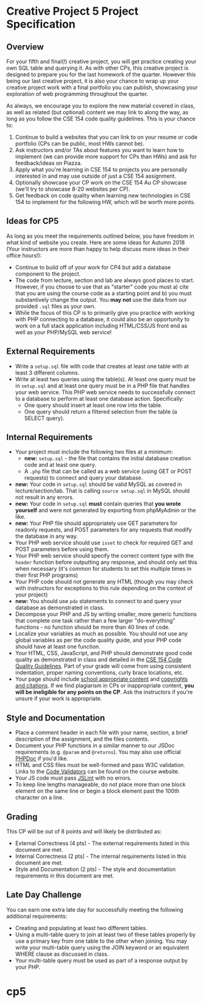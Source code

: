 # Creative Project 5 Project Specification

## Overview
For your fifth and final(!) creative project, you will get practice creating your own SQL 
table and querying it. As with other CPs, this creative project
is designed to prepare you for the last homework of the quarter. 
However this being our last creative project, it is also your 
chance to wrap up your creative project work with a final portfolio you can 
publish, showcasing your exploration of web programming throughout the quarter. 

As always, we encourage you to explore the new material covered in class, as well as
related (but optional) content we may link to along the way, as
long as you follow the CSE 154 code quality guidelines. This is your chance to:

1. Continue to build a websites that you can link to on your resume or code 
   portfolio (CPs can be public, most HWs cannot be).
2. Ask instructors and/or TAs about features you want to learn how to implement (we can
   provide more support for CPs than HWs) and ask for feedback/ideas on Piazza.
3. Apply what you're learning in CSE 154 to projects you are personally interested in and
   may use outside of just a CSE 154 assignment.
4. Optionally showcase your CP work on the CSE 154 Au CP showcase (we'll try to showcase 8-20
   websites per CP).
5. Get feedback on code quality when learning new technologies in CSE 154 to implement for
   the following HW, which will be worth more points.

## Ideas for CP5
As long as you meet the requirements outlined below, you have freedom in what kind of
website you create. Here are some ideas for Autumn 2018 (Your instructors are more than
happy to help discuss more ideas in their office hours!):
* Continue to build off of your work for CP4 but add a database component to the project. 
* The code from lecture, section and lab are always good places to start. However, 
if you choose to use that as "starter" code you must a) cite that you are using 
the course code as a starting point and b) you must substantively change the output. You
**may not** use the data from our provided `.sql` files as your own.
* While the focus of this CP is to primarily give you practice with working 
with PHP connecting to a database, it could also be an opportunity to work 
on a full stack application including HTML/CSS/JS front end as well as your 
PHP/MySQL web service!
    
## External Requirements
* Write a `setup.sql` file with code that creates at least one table with at 
least 3 different columns.
* Write at least two queries using the table(s). At least one query must be 
in `setup.sql` and at least one query must be in a PHP file that handles your web service. This PHP web service needs to successfully connect to a database to perform at least one database action.
Specifically: 
  * One query should insert at least one row into the table.
  * One query should return a filtered selection from the table (a SELECT query).

## Internal Requirements
* Your project must include the following two files at a minimum:
  * **new:** `setup.sql` - the file that contains the initial database creation code and at least one query. 
  * A `.php` file that can be called as a web service (using GET or POST requests) to connect and query your database. 
* **new:** Your code in `setup.sql` should be valid MySQL as covered in lecture/section/lab. That is calling 
`source setup.sql` in MySQL should not result in any errors.
* **new:** Your code in `setup.sql` **must** contain queries that **you wrote yourself** and were not generated by exporting from phpMyAdmin or the like. 
* **new:** Your PHP file should appropriately use GET parameters for readonly requests, and 
POST parameters for any requests that modify the database in any way. 
* Your PHP web service should use `isset` to check for required GET and POST parameters before using them.
* Your PHP web service should specify the correct content type with the `header` function before
  outputting any response, and should only set this when necessary (it's common for students to set
  this multiple times in their first PHP programs)
* Your PHP code should not generate any HTML (though you may check with instructors for exceptions to this rule depending on the context of your project)
* **new:** You should use `pdo` statements to connect to and query your database as demonstrated in class. 
* Decompose your PHP and JS by writing smaller, more generic functions that complete one task rather than a few larger "do-everything" functions - no function should be more than 40 lines of code.
* Localize your variables as much as possible. You should not use any global variables as per the code quality guide, and your PHP code should have at least one function.
* Your HTML, CSS, JavaScript, and PHP should demonstrate good code quality as demonstrated in class and
  detailed in the [CSE 154 Code Quality Guidelines](https://courses.cs.washington.edu/courses/cse154/18au/resources/styleguide/index.html). 
  Part of your grade will come from using consistent indentation, proper naming conventions, curly brace locations, etc. 
* Your page should include 
  [school appropriate content](https://courses.cs.washington.edu/courses/cse154/18au/syllabus/conduct.html#content) 
  and [copyrights and citations](https://courses.cs.washington.edu/courses/cse154/18au/syllabus/conduct.html#copyright). 
  If we find plagiarism in CPs or inappropriate content, **you will be ineligible for any points on the CP**. Ask the 
  instructors if you're unsure  if your work is appropriate.

## Style and Documentation
* Place a comment header in each file with your name, section, a brief description of the assignment, and the files contents. 
* Document your PHP functions in a similar manner to our JSDoc requirements (e.g. `@param` and `@returns`). You may also use official [PHPDoc](https://en.wikipedia.org/wiki/PHPDoc) if you'd like. 
* HTML and CSS files must be well-formed and pass W3C validation. 
  Links to the [Code Validators](https://courses.cs.washington.edu/courses/cse154/18au/resources/index.html#validators)
  can be found on the course website.
* Your JS code must pass [JSLint](https://oxford.cs.washington.edu/cse154/jslint/) with no errors. 
* To keep line lengths manageable, do not place more than one block element on the same line or begin a block element past the 100th character on a line.

## Grading
This CP will be out of 8 points and will likely be distributed as: 
* External Correctness (4 pts) - The external requirements listed in this document are met. 
* Internal Correctness (2 pts) - The internal requirements listed in this document are met. 
* Style and Documentation (2 pts) - The style and documentation requirements in this document are met.  

## Late Day Challenge
You can earn one extra late day for successfully meeting the following additional requirements:
* Creating and populating at least two different tables.
* Using a multi-table query to join at least two of these tables properly by use a primary key from 
one table to the other when joining. You may write your multi-table query using the JOIN keyword or an equivalent WHERE clause as discussed in class.
* Your multi-table query must be used as part of a response output by your PHP.

# cp5
